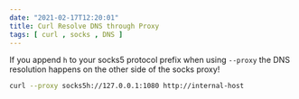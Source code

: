 ```yaml
---
date: "2021-02-17T12:20:01"
title: Curl Resolve DNS through Proxy
tags: [ curl , socks , DNS ]
---
```


If you append `h` to your socks5 protocol prefix when using `--proxy` the DNS resolution happens on the other side of the socks proxy!

```bash
curl --proxy socks5h://127.0.0.1:1080 http://internal-host
```
